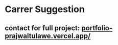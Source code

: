 # Carrer Suggestion 
## contact for full project: [portfolio-prajwaltulawe.vercel.app/](https://portfolio-prajwaltulawe.vercel.app/)
